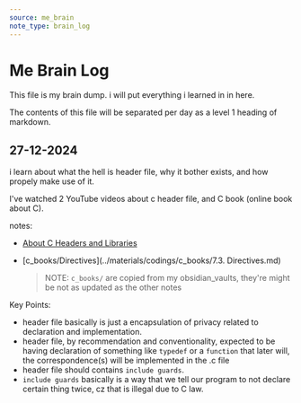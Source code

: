 ```yaml
---
source: me_brain
note_type: brain_log
---
```


# Me Brain Log

This file is my brain dump. i will put everything i learned in in here.

The contents of this file will be separated per day as a level 1 heading of markdown.


## 27-12-2024

i learn about what the hell is header file, why it bother exists, and how propely make use of it.

I've watched 2 YouTube videos about c header file, and C book (online book about C).

notes:

 - [About C Headers and Libraries](../materials/codings/about_c_headers_and_libraries.md)

 - [c_books\/Directives](../materials/codings/c_books/7.3. Directives.md)

     >NOTE: `c_books/` are copied from my obsidian_vaults, they're might be not as updated as the other notes

Key Points:

 - header file basically is just a encapsulation of privacy related to declaration and implementation.
 - header file, by recommendation and conventionality, expected to be having declaration of something like `typedef` or a `function` that later will, the correspondence(s) will be implemented in the .c file
 - header file should contains `include guards`.
 - `include guards` basically is a way that we tell our program to not declare certain thing twice, cz that is illegal due to C law.
